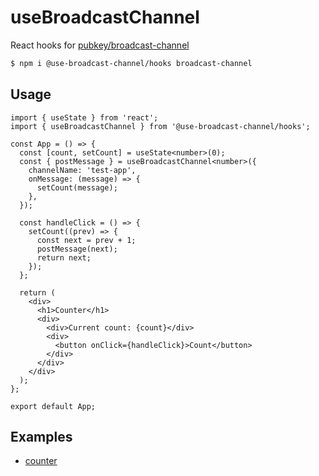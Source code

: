 # useBroadcastChannel

React hooks for [pubkey/broadcast-channel](https://github.com/pubkey/broadcast-channel)

```sh
$ npm i @use-broadcast-channel/hooks broadcast-channel
```

## Usage

```tsx
import { useState } from 'react';
import { useBroadcastChannel } from '@use-broadcast-channel/hooks';

const App = () => {
  const [count, setCount] = useState<number>(0);
  const { postMessage } = useBroadcastChannel<number>({
    channelName: 'test-app',
    onMessage: (message) => {
      setCount(message);
    },
  });

  const handleClick = () => {
    setCount((prev) => {
      const next = prev + 1;
      postMessage(next);
      return next;
    });
  };

  return (
    <div>
      <h1>Counter</h1>
      <div>
        <div>Current count: {count}</div>
        <div>
          <button onClick={handleClick}>Count</button>
        </div>
      </div>
    </div>
  );
};

export default App;
```

## Examples

- [counter](https://codesandbox.io/s/github/use-broadcast-channel/use-broadcast-channel/tree/main/examples/counter)

